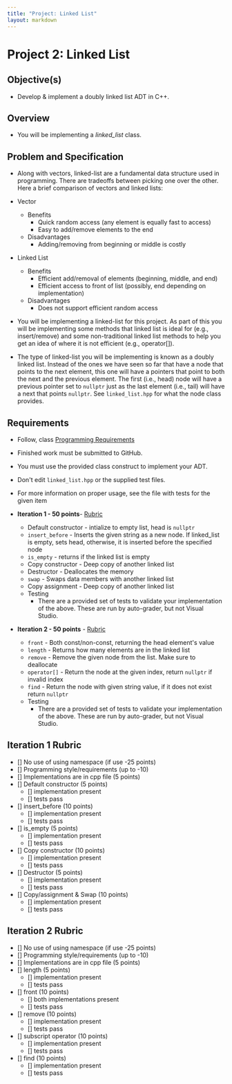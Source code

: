 ```yaml
---
title: "Project: Linked List"
layout: markdown
---
```


# Project 2: Linked List

## Objective(s)
* Develop & implement a doubly linked list ADT in C++. 

## Overview
* You will be implementing a *linked_list* class.  

## Problem and Specification
* Along with vectors, linked-list are a fundamental data structure used in programming. There are tradeoffs between picking one over the other. Here a brief comparison of vectors and linked lists:

* Vector
    * Benefits
        * Quick random access (any element is equally fast to access)
        * Easy to add/remove elements to the end
    * Disadvantages
        * Adding/removing from beginning or middle is costly
* Linked List      
    * Benefits
        * Efficient add/removal of elements (beginning, middle, and end)
        * Efficient access to front of list (possibly, end depending on implementation)
    * Disadvantages
        * Does not support efficient random access

* You will be implementing a linked-list for this project. As part of this you will be implementing some methods that linked list is ideal for (e.g., insert/remove) and some non-traditional linked list methods to help you get an idea of where it is not efficient (e.g., operator[]).
* The type of linked-list you will be implementing is known as a doubly linked list.  Instead of the ones we have seen so far that have a node that points to the next element, this one will have a pointers that point to both the next and the previous element.  The first (i.e., head) node will have a previous pointer set to `nullptr` just as the last element (i.e., tail) will have a next that points `nullptr`. See `linked_list.hpp` for what the node class provides.

## Requirements
* Follow,  class [Programming Requirements](https://mjdecker.github.io/standards/coding-standards.html)
* Finished work must be submitted to GitHub.
* You must use the provided class construct to implement your ADT.
* Don't edit `linked_list.hpp` or the supplied test files.
* For more information on proper usage, see the file with tests for the given item
* **Iteration 1 - 50 points**-  [Rubric](#iteration-1-rubric)
    * Default constructor - intialize to empty list, head is `nullptr`
    * `insert_before` - Inserts the given string as a new node. If linked_list is empty, sets head, otherwise, it is inserted before the specified node
    * `is_empty` - returns if the linked list is empty
    * Copy constructor - Deep copy of another linked list
    * Destructor - Deallocates the memory
    * `swap` - Swaps data members with another linked list
    * Copy assignment - Deep copy of another linked list
    * Testing
        * There are a provided set of tests to validate your implementation of the above. These are run by auto-grader, but not Visual Studio.

* **Iteration 2 - 50 points** - [Rubric](#iteration-2-rubric)
    * `front` - Both const/non-const, returning the head element's value
    * `length` - Returns how many elements are in the linked list
    * `remove` - Remove the given node from the list. Make sure to deallocate
    * `operator[]` - Return the node at the given index, return `nullptr` if invalid index
    * `find` - Return the node with given string value, if it does not exist return `nullptr`
    * Testing
        * There are a provided set of tests to validate your implementation of the above. These are run by auto-grader, but not Visual Studio.

## Iteration 1 Rubric
* [] No use of using namespace (if use -25 points)
* [] Programming style/requirements (up to -10)
* [] Implementations are in cpp file (5 points)
* [] Default constructor (5 points)
    * [] implementation present
    * [] tests pass
* [] insert_before (10 points)
    * [] implementation present
    * [] tests pass
* [] is_empty (5 points)
    * [] implementation present
    * [] tests pass
* [] Copy constructor (10 points)
    * [] implementation present
    * [] tests pass
* [] Destructor (5 points)
    * [] implementation present
    * [] tests pass
* [] Copy/assignment & Swap (10 points)
    * [] implementation present
    * [] tests pass

## Iteration 2 Rubric
* [] No use of using namespace (if use -25 points)
* [] Programming style/requirements (up to -10)
* [] Implementations are in cpp file (5 points)
* [] length (5 points)
    * [] implementation present
    * [] tests pass
* [] front (10 points)
    * [] both implementations present
    * [] tests pass
* [] remove (10 points)
    * [] implementation present
    * [] tests pass
* [] subscript operator (10 points)
    * [] implementation present
    * [] tests pass
* [] find (10 points)
    * [] implementation present
    * [] tests pass
